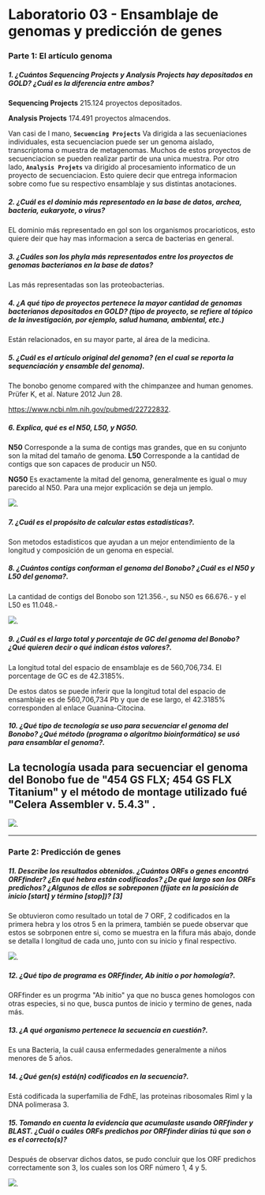 # Laboratorio 03 - Ensamblaje de genomas y predicción de genes

### Parte 1: El artículo genoma

##### 1. ¿Cuántos Sequencing Projects y Analysis Projects hay depositados en GOLD? ¿Cuál es la diferencia entre ambos?
**Sequencing Projects**
215.124 proyectos depositados.

**Analysis Projects**
174.491 proyectos almacendos.

Van casi de l mano, **``Secuencing Projects``** Va dirigida a las secueniaciones individuales, esta secuenciacion puede ser un genoma aislado, transcriptoma o muestra de metagenomas. Muchos de estos proyectos de secuenciacion se pueden realizar  partir de una unica muestra. Por otro lado, **``Analysis Projets``** va dirigido al procesamiento informatico de un proyecto de secuenciacion. Esto quiere decir que entrega informacion sobre como fue su respectivo ensamblaje y sus distintas anotaciones. 

##### 2. ¿Cuál es el dominio más representado en la base de datos, archea, bacteria, eukaryote, o virus?

EL dominio más representado en gol son los organismos procarioticos, esto quiere deir que hay mas informacion a serca de  bacterias en general.

##### 3. ¿Cuáles son los phyla más representados entre los proyectos de genomas bacterianos en la base de datos?

Las más representadas son las proteobacterias.

##### 4. ¿A qué tipo de proyectos pertenece la mayor cantidad de genomas bacterianos depositados en GOLD? (tipo de proyecto, se refiere al tópico de la investigación, por ejemplo, salud humana, ambiental, etc.)

Están relacionados, en su mayor parte, al área de la medicina.

#####  5. ¿Cuál es el artículo original del genoma? (en el cual se reporta la sequenciación y ensamble del genoma).

The bonobo genome compared with the chimpanzee and human genomes. Prüfer K, et al. Nature 2012 Jun 28.

https://www.ncbi.nlm.nih.gov/pubmed/22722832.


##### 6. Explica, qué es el N50, L50, y NG50.

**N50**
Corresponde a la suma de contigs mas grandes, que en su conjunto son la mitad del tamaño de genoma.
**L50**
Corresponde a la cantidad de contigs que son capaces de producir un N50.

**NG50**
Es exactamente la mitad del genoma, generalmente es igual o muy parecido al N50. Para una mejor explicación se deja un jemplo. 

![](https://github.com/Rojefer/Bioinformatica/blob/master/.gitignore/Ejemplo%20de%20NG50.png?raw=true).

##### 7. ¿Cuál es el propósito de calcular estas estadísticas?.

Son metodos estadisticos que ayudan a un mejor entendimiento de la longitud y composición de un genoma en especial. 

##### 8. ¿Cuántos contigs conforman el genoma del Bonobo? ¿Cuál es el N50 y L50 del genoma?.

La cantidad de contigs del Bonobo son 121.356.-, su N50 es 66.676.- y el L50 es 11.048.-

![](https://github.com/Rojefer/Bioinformatica/blob/master/.gitignore/L50,%20N50%20y%20Contigs.png?raw=true).

##### 9. ¿Cuál es el largo total y porcentaje de GC del genoma del Bonobo? ¿Qué quieren decir o qué indican éstos valores?.

La longitud total del espacio de ensamblaje	es de 560,706,734.
El porcentage de GC es de  42.3185%.

De estos datos se puede inferir que la longitud total del espacio de ensamblaje es de 560,706,734 Pb y que de ese largo, el 42.3185% corresponden al enlace Guanina-Citocina.

##### 10. ¿Qué tipo de tecnología se uso para secuenciar el genoma del Bonobo? ¿Qué método (programa o algorítmo bioinformático) se usó para ensamblar el genoma?.

La tecnología usada para secuenciar el genoma del Bonobo fue de **"454 GS FLX; 454 GS FLX Titanium"**  y el método de montage utilizado fué **"Celera Assembler v. 5.4.3"** .
---

![](https://github.com/Rojefer/Bioinformatica/blob/master/.gitignore/Fin%20Parte%201.png?raw=true).

---

### Parte 2: Predicción de genes

##### 11. Describe los resultados obtenidos. ¿Cuántos ORFs o genes encontró ORFfinder? ¿En qué hebra están codificados? ¿De qué largo son los ORFs predichos? ¿Algunos de ellos se sobreponen (fíjate en la posición de inicio [start] y término [stop])? [3]

Se obtuvieron como resultado un total de 7 ORF, 2 codificados en la primera hebra y los otros 5 en la primera, también se puede observar que estos se sobrponen entre si, como se muestra en la fifura más abajo, donde se detalla l longitud de cada uno, junto con su inicio y final respectivo.

![](https://github.com/Rojefer/Bioinformatica/blob/master/.gitignore/ORF.png?raw=true).

##### 12. ¿Qué tipo de programa es ORFfinder, Ab initio o por homología?.

ORFfinder es un progrma  "Ab initio" ya que no busca genes homologos con otras especies, si no que, busca puntos de inicio y termino de genes, nada más. 

##### 13. ¿A qué organismo pertenece la secuencia en cuestión?.

Es una Bacteria, la cuál causa enfermedades generalmente a niños menores de 5 años.

##### 14. ¿Qué gen(s) está(n) codificados en la secuencia?.

Está codificada la superfamilia de FdhE, las proteinas ribosomales Riml y la DNA polimerasa 3.

##### 15. Tomando en cuenta la evidencia que acumulaste usando ORFfinder y BLAST. ¿Cuál o cuáles ORFs predichos por ORFfinder dirías tú que son o es el correcto(s)?

Después de observar dichos datos, se pudo concluir que los ORF predichos correctamente son 3, los cuales son los ORF número 1, 4 y 5.

![](https://github.com/Rojefer/Bioinformatica/blob/master/.gitignore/BLAST%20vs%20ORFfinder.png?raw=true).




